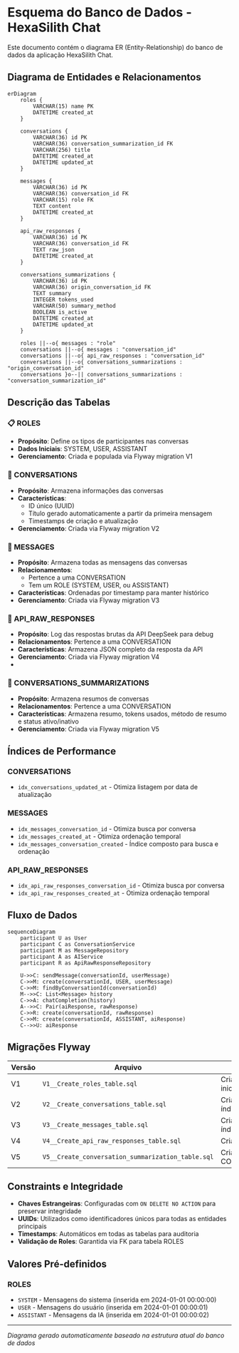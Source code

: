 # Esquema do Banco de Dados - HexaSilith Chat

Este documento contém o diagrama ER (Entity-Relationship) do banco de dados da aplicação HexaSilith Chat.

## Diagrama de Entidades e Relacionamentos

```mermaid
erDiagram
    roles {
        VARCHAR(15) name PK
        DATETIME created_at
    }
    
    conversations {
        VARCHAR(36) id PK
        VARCHAR(36) conversation_summarization_id FK
        VARCHAR(256) title
        DATETIME created_at
        DATETIME updated_at
    }
    
    messages {
        VARCHAR(36) id PK
        VARCHAR(36) conversation_id FK
        VARCHAR(15) role FK
        TEXT content
        DATETIME created_at
    }
    
    api_raw_responses {
        VARCHAR(36) id PK
        VARCHAR(36) conversation_id FK
        TEXT raw_json
        DATETIME created_at
    }
    
    conversations_summarizations {
        VARCHAR(36) id PK
        VARCHAR(36) origin_conversation_id FK
        TEXT summary
        INTEGER tokens_used
        VARCHAR(50) summary_method
        BOOLEAN is_active
        DATETIME created_at
        DATETIME updated_at
    }

    roles ||--o{ messages : "role"
    conversations ||--o{ messages : "conversation_id"
    conversations ||--o{ api_raw_responses : "conversation_id"
    conversations ||--o{ conversations_summarizations : "origin_conversation_id"
    conversations }o--|| conversations_summarizations : "conversation_summarization_id"
```

## Descrição das Tabelas

### 📋 ROLES
- **Propósito**: Define os tipos de participantes nas conversas
- **Dados Iniciais**: SYSTEM, USER, ASSISTANT
- **Gerenciamento**: Criada e populada via Flyway migration V1

### 💬 CONVERSATIONS
- **Propósito**: Armazena informações das conversas
- **Características**: 
  - ID único (UUID)
  - Título gerado automaticamente a partir da primeira mensagem
  - Timestamps de criação e atualização
- **Gerenciamento**: Criada via Flyway migration V2

### 📝 MESSAGES
- **Propósito**: Armazena todas as mensagens das conversas
- **Relacionamentos**: 
  - Pertence a uma CONVERSATION
  - Tem um ROLE (SYSTEM, USER, ou ASSISTANT)
- **Características**: Ordenadas por timestamp para manter histórico
- **Gerenciamento**: Criada via Flyway migration V3

### 🔧 API_RAW_RESPONSES
- **Propósito**: Log das respostas brutas da API DeepSeek para debug
- **Relacionamentos**: Pertence a uma CONVERSATION
- **Características**: Armazena JSON completo da resposta da API
- **Gerenciamento**: Criada via Flyway migration V4
- 
### 🔧 CONVERSATIONS_SUMMARIZATIONS
- **Propósito**: Armazena resumos de conversas
- **Relacionamentos**: Pertence a uma CONVERSATION
- **Características**: Armazena resumo, tokens usados, método de resumo e status ativo/inativo
- **Gerenciamento**: Criada via Flyway migration V5

## Índices de Performance

### CONVERSATIONS
- `idx_conversations_updated_at` - Otimiza listagem por data de atualização

### MESSAGES
- `idx_messages_conversation_id` - Otimiza busca por conversa
- `idx_messages_created_at` - Otimiza ordenação temporal
- `idx_messages_conversation_created` - Índice composto para busca e ordenação

### API_RAW_RESPONSES
- `idx_api_raw_responses_conversation_id` - Otimiza busca por conversa
- `idx_api_raw_responses_created_at` - Otimiza ordenação temporal

## Fluxo de Dados

```mermaid
sequenceDiagram
    participant U as User
    participant C as ConversationService
    participant M as MessageRepository
    participant A as AIService
    participant R as ApiRawResponseRepository
    
    U->>C: sendMessage(conversationId, userMessage)
    C->>M: create(conversationId, USER, userMessage)
    C->>M: findByConversationId(conversationId)
    M-->>C: List<Message> history
    C->>A: chatCompletion(history)
    A-->>C: Pair(aiResponse, rawResponse)
    C->>R: create(conversationId, rawResponse)
    C->>M: create(conversationId, ASSISTANT, aiResponse)
    C-->>U: aiResponse
```

## Migrações Flyway

| Versão | Arquivo                                           | Descrição                                 |
|--------|---------------------------------------------------|-------------------------------------------|
| V1     | `V1__Create_roles_table.sql`                      | Cria tabela ROLES e insere dados iniciais |
| V2     | `V2__Create_conversations_table.sql`              | Cria tabela CONVERSATIONS com índices     |
| V3     | `V3__Create_messages_table.sql`                   | Cria tabela MESSAGES com FKs e índices    |
| V4     | `V4__Create_api_raw_responses_table.sql`          | Cria tabela API_RAW_RESPONSES             |
| V5     | `V5__Create_conversation_summarization_table.sql` | Cria tabela CONVERSATIONS_SUMMARIZATIONS  |

## Constraints e Integridade

- **Chaves Estrangeiras**: Configuradas com `ON DELETE NO ACTION` para preservar integridade
- **UUIDs**: Utilizados como identificadores únicos para todas as entidades principais
- **Timestamps**: Automáticos em todas as tabelas para auditoria
- **Validação de Roles**: Garantida via FK para tabela ROLES

## Valores Pré-definidos

### ROLES
- `SYSTEM` - Mensagens do sistema (inserida em 2024-01-01 00:00:00)
- `USER` - Mensagens do usuário (inserida em 2024-01-01 00:00:01)
- `ASSISTANT` - Mensagens da IA (inserida em 2024-01-01 00:00:02)

---

*Diagrama gerado automaticamente baseado na estrutura atual do banco de dados*
